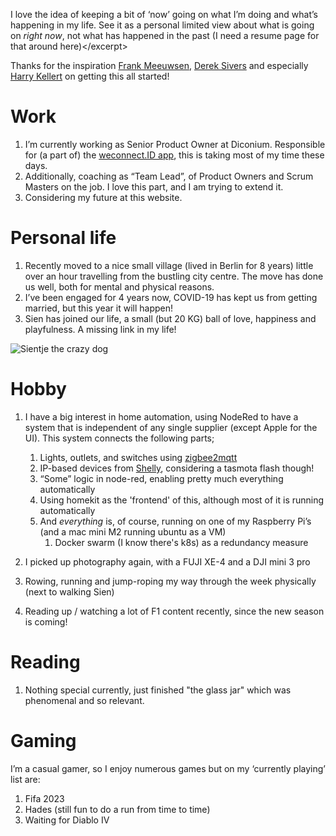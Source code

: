 <excerpt> I love the idea of keeping a bit of ‘now’ going on what I’m doing and what’s happening in my life.
See it as a personal limited view about what is going on _right now_, not what has happened in the past (I need a resume page for that around here)\</excerpt>

Thanks for the inspiration [Frank Meeuwsen][1], [Derek Sivers][2] and especially [Harry Kellert][3] on getting this all started!

# Work

1. I’m currently working as Senior Product Owner at Diconium. Responsible for (a part of) the [weconnect.ID app][4], this is taking most of my time these days.
2. Additionally, coaching as “Team Lead”, of Product Owners and Scrum Masters on the job. I love this part, and I am trying to extend it.
3. Considering my future at this website.

# Personal life

1. Recently moved to a nice small village (lived in Berlin for 8 years) little over an hour travelling from the bustling city centre. The move has done us well, both for mental and physical reasons.
2. I’ve been engaged for 4 years now, COVID-19 has kept us from getting married, but this year it will happen!
3. Sien has joined our life, a small (but 20 KG) ball of love, happiness and playfulness. A missing link in my life!

![Sientje the crazy dog](https://casey.berlin/wp-content/uploads/2023/03/Sientje-the-crazy-dog.jpeg) 

# Hobby

1. I have a big interest in home automation, using NodeRed to have a system that is independent of any single supplier (except Apple for the UI). This system connects the following parts;
	1. Lights, outlets, and switches using [zigbee2mqtt][7]
	2. IP-based devices from [Shelly][8], considering a tasmota flash though!
	3. “Some” logic in node-red, enabling pretty much everything automatically
	4. Using homekit as the 'frontend' of this, although most of it is running automatically
	5. And _everything_ is, of course, running on one of my Raspberry Pi’s (and a mac mini M2 running ubuntu as a VM)
		1. Docker swarm (I know there's k8s) as a redundancy measure

3. I picked up photography again, with a FUJI XE-4 and a DJI mini 3 pro
4. Rowing, running and jump-roping my way through the week physically (next to walking Sien)
5. Reading up / watching a lot of F1 content recently, since the new season is coming!

# Reading

1. Nothing special currently, just finished "the glass jar" which was phenomenal and so relevant.

# Gaming

I’m a casual gamer, so I enjoy numerous games but on my ‘currently playing’ list are:

1. Fifa 2023
2. Hades (still fun to do a run from time to time)
3. Waiting for Diablo IV

[1]:	https://diggingthedigital.com/now/
[2]:	https://sive.rs/now3
[3]:	https://www.harryfk.com/now/
[4]:	https://apps.apple.com/de/app/volkswagen-we-connect-id/id1517566572?l=en
[5]:	https://wattedoeninberlijn.nl
[6]:	https://www.slimframework.com
[7]:	https://www.zigbee2mqtt.io
[8]:	https://shelly.cloud

[image-1]:	https://casey.berlin/wp-content/uploads/2022/02/Cyberpunk.jpeg